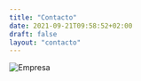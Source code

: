 ```yaml
---
title: "Contacto"
date: 2021-09-21T09:58:52+02:00
draft: false
layout: "contacto"
---
```

 
 
  ![Empresa](/img/b.jpg)